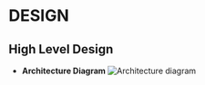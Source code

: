 # DESIGN
## High Level Design
- **Architecture Diagram**
![Architecture diagram](https://user-images.githubusercontent.com/50997389/114374560-69ae4280-9ba1-11eb-9516-38d3b142acfc.png)
